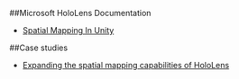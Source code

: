 ##Microsoft HoloLens Documentation
- [Spatial Mapping In Unity](https://developer.microsoft.com/en-us/windows/holographic/spatial_mapping_in_unity)

##Case studies
- [Expanding the spatial mapping capabilities of HoloLens](https://developer.microsoft.com/en-us/windows/holographic/case_study_-_expanding_the_spatial_mapping_capabilities_of_hololens)
